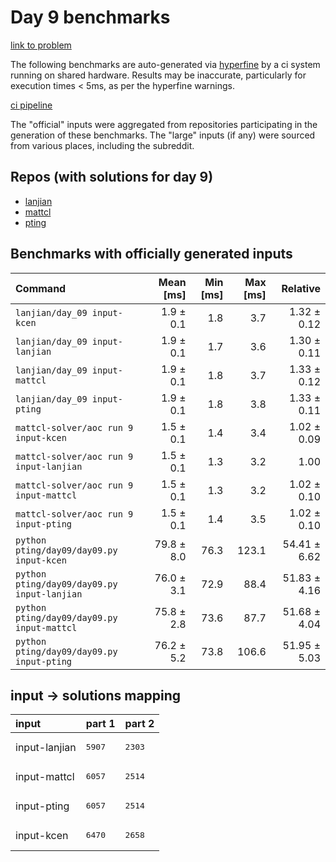 # Day 9 benchmarks

[link to problem](http://adventofcode.com/2022/day/9)

The following benchmarks are auto-generated via [hyperfine](https://github.com/sharkdp/hyperfine) by a ci system running on shared hardware. Results may be inaccurate, particularly for execution times < 5ms, as per the hyperfine warnings.

[ci pipeline](http://ci.papercode.net:8080/teams/aoc2022/pipelines/aoc-compare-2022)

The "official" inputs were aggregated from repositories participating in the generation of these benchmarks. The "large" inputs (if any) were sourced from various places, including the subreddit.

## Repos (with solutions for day 9)


- [lanjian](https://github.com/LanJian/aoc-2022)
- [mattcl](https://github.com/mattcl/aoc2022)
- [pting](https://github.com/pting/aoc2022)

## Benchmarks with officially generated inputs
| Command | Mean [ms] | Min [ms] | Max [ms] | Relative |
|:---|---:|---:|---:|---:|
| `lanjian/day_09 input-kcen` | 1.9 ± 0.1 | 1.8 | 3.7 | 1.32 ± 0.12 |
| `lanjian/day_09 input-lanjian` | 1.9 ± 0.1 | 1.7 | 3.6 | 1.30 ± 0.11 |
| `lanjian/day_09 input-mattcl` | 1.9 ± 0.1 | 1.8 | 3.7 | 1.33 ± 0.12 |
| `lanjian/day_09 input-pting` | 1.9 ± 0.1 | 1.8 | 3.8 | 1.33 ± 0.11 |
| `mattcl-solver/aoc run 9 input-kcen` | 1.5 ± 0.1 | 1.4 | 3.4 | 1.02 ± 0.09 |
| `mattcl-solver/aoc run 9 input-lanjian` | 1.5 ± 0.1 | 1.3 | 3.2 | 1.00 |
| `mattcl-solver/aoc run 9 input-mattcl` | 1.5 ± 0.1 | 1.3 | 3.2 | 1.02 ± 0.10 |
| `mattcl-solver/aoc run 9 input-pting` | 1.5 ± 0.1 | 1.4 | 3.5 | 1.02 ± 0.10 |
| `python pting/day09/day09.py input-kcen` | 79.8 ± 8.0 | 76.3 | 123.1 | 54.41 ± 6.62 |
| `python pting/day09/day09.py input-lanjian` | 76.0 ± 3.1 | 72.9 | 88.4 | 51.83 ± 4.16 |
| `python pting/day09/day09.py input-mattcl` | 75.8 ± 2.8 | 73.6 | 87.7 | 51.68 ± 4.04 |
| `python pting/day09/day09.py input-pting` | 76.2 ± 5.2 | 73.8 | 106.6 | 51.95 ± 5.03 |

## input -> solutions mapping
|input|part 1|part 2|
|:---|:---|:---|
|input-lanjian|<pre>5907</pre>|<pre>2303</pre>|
|input-mattcl|<pre>6057</pre>|<pre>2514</pre>|
|input-pting|<pre>6057</pre>|<pre>2514</pre>|
|input-kcen|<pre>6470</pre>|<pre>2658</pre>|
